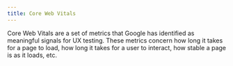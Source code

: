 ```yaml
---
title: Core Web Vitals
---
```

Core Web Vitals are a set of metrics that Google has identified as meaningful signals for UX testing. These metrics concern how long it takes for a page to load, how long it takes for a user to interact, how stable a page is as it loads, etc.